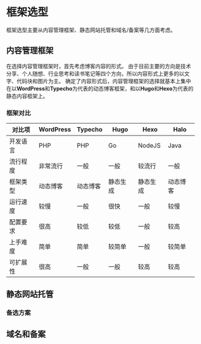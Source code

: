 # 框架选型
框架选型主要从内容管理框架、静态网站托管和域名/备案等几方面考虑。

## 内容管理框架
在选择内容管理框架时，首先考虑博客内容的形式。
由于目前主要的方向是技术分享、个人随想、行业思考和读书笔记等四个方向，所以内容形式上更多的以文字、代码块和图片为主。
确定了内容形式后，内容管理框架的选择就基本上集中在以**WordPress**和**Typecho**为代表的动态博客框架，和以**Hugo**和**Hexo**为代表的静态内容框架上。
### 框架对比

| 对比项 | WordPress | Typecho | Hugo | Hexo | Halo
| --- | --- | --- | --- | --- | --- |
| 开发语言 | PHP | PHP | Go | NodeJS | Java |
| 流行程度 | 非常流行 | 一般 | 一般 | 较流行 | 一般 |
| 框架类型 | 动态博客 | 动态博客 | 静态生成 | 静态生成 | 动态博客 |
| 运行速度 | 较慢 | 一般 | 很快 | 一般 | 较慢 |
| 配置要求 | 很高 | 较低 | 较低 | 一般 | 较高 |
| 上手难度 | 简单 | 简单 | 较简单 | 一般 | 较简单 |
| 可扩展性 | 很高 | 一般 | 一般 | 较高 | 较高 |

## 静态网站托管
### 备选方案

## 域名和备案

